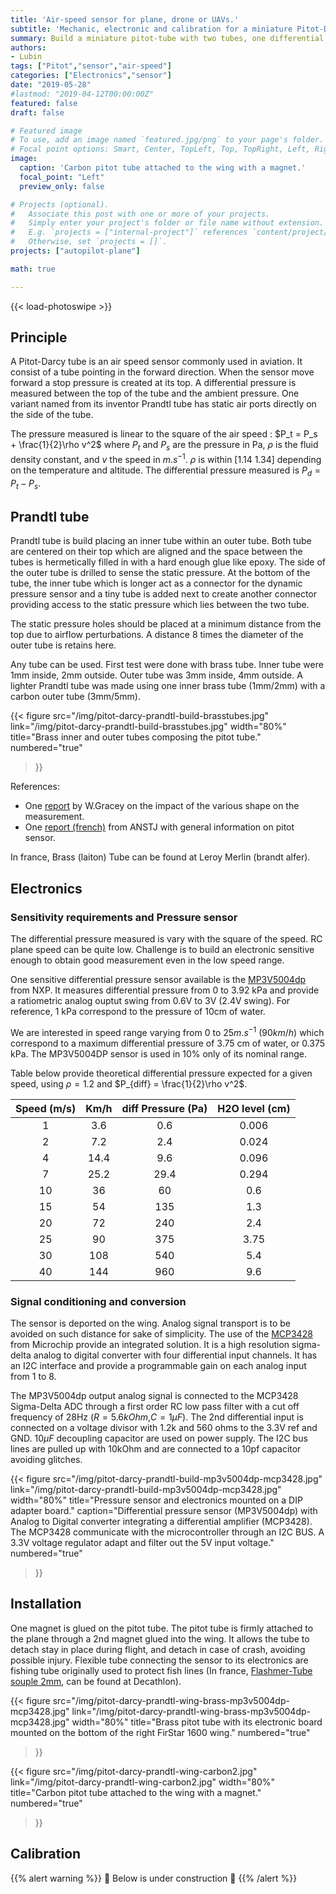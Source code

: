 ```yaml
---
title: 'Air-speed sensor for plane, drone or UAVs.'
subtitle: 'Mechanic, electronic and calibration for a miniature Pitot-Darcy-Prandtl air speed sensor'
summary: Build a miniature pitot-tube with two tubes, one differential pressure sensor and one analog to digital converter integrating the signal conditioning. Calibrate air-speed measurement with a GPS ground speed reference.
authors:
- Lubin
tags: ["Pitot","sensor","air-speed"]
categories: ["Electronics","sensor"]
date: "2019-05-28"
#lastmod: "2019-04-12T00:00:00Z"
featured: false
draft: false

# Featured image
# To use, add an image named `featured.jpg/png` to your page's folder.
# Focal point options: Smart, Center, TopLeft, Top, TopRight, Left, Right, BottomLeft, Bottom, BottomRight
image:
  caption: 'Carbon pitot tube attached to the wing with a magnet.'
  focal_point: "Left"
  preview_only: false

# Projects (optional).
#   Associate this post with one or more of your projects.
#   Simply enter your project's folder or file name without extension.
#   E.g. `projects = ["internal-project"]` references `content/project/deep-learning/index.md`.
#   Otherwise, set `projects = []`.
projects: ["autopilot-plane"]

math: true

---
```

<!-- Enable Photo Swipe + gallery features -->
{{< load-photoswipe >}}

## Principle

A Pitot-Darcy tube is an air speed sensor commonly used in aviation. It consist of a tube pointing in the forward direction. When the sensor move forward a stop pressure is created at its top. A differential pressure is measured between the top of the tube and the ambient pressure. One variant named from its inventor Prandtl tube has static air ports directly on the side of the tube.

The pressure measured is linear to the square of the air speed : $P_t = P_s + \frac{1}{2}\rho v^2$ where $P_t$ and $P_s$ are the pressure in Pa, $\rho$ is the fluid density constant, and $v$ the speed in $m.s^{-1}$. $\rho$ is within $[1.14 \ 1.34]$ depending on the temperature and altitude. The differential pressure measured is $P_d = P_t-P_s$.

## Prandtl tube

Prandtl tube is build placing an inner tube within an outer tube. Both tube are centered on their top which are aligned and the space between the tubes is hermetically filled in with a hard enough glue like epoxy. The side of the outer tube is drilled to sense the static pressure. At the bottom of the tube, the inner tube which is longer act as a connector for the dynamic pressure sensor and a tiny tube is added next to create another connector providing access to the static pressure which lies between the two tube.

The static pressure holes should be placed at a minimum distance from the top due to airflow perturbations. A distance 8 times the diameter of the outer tube is retains here.

Any tube can be used. First test were done with brass tube. Inner tube were 1mm inside, 2mm outside. Outer tube was 3mm inside, 4mm outside. A lighter Prandtl tube was made using one inner brass tube (1mm/2mm) with a carbon outer tube (3mm/5mm).

{{< figure 
src="/img/pitot-darcy-prandtl-build-brasstubes.jpg"
link="/img/pitot-darcy-prandtl-build-brasstubes.jpg"
width="80%"
title="Brass inner and outer tubes composing the pitot tube."
numbered="true"
>}}

References:

- One [report](http://naca.central.cranfield.ac.uk/reports/1957/naca-report-1303.pdf) by W.Gracey on the impact of the various shape on the measurement.
- One [report (french)](https://www.planete-sciences.org/espace/IMG/pdf/tube_de_pitot.pdf) from ANSTJ with general information on pitot sensor. 

In france, Brass (laiton) Tube can be found at Leroy Merlin (brandt alfer).
<!-- 
Tube laiton macif (alfer) au Leroy Merlin;

Tube intèrieur: 2mm, trou 1mm
Tube extèrieur: 4mm, trou 3mm

Longueur total:
d = 4mm
l = 4d => 16mm
m = 11d =>44mm

Tube altigator:
d = 4mm
l = 18mm
m = 72mm
-->
 

## Electronics

### Sensitivity requirements and Pressure sensor

The differential pressure measured is vary with the square of the speed. RC plane speed can be quite low. Challenge is to build an electronic sensitive enough to obtain good measurement even in the low speed range.

One sensitive differential pressure sensor available is the [MP3V5004dp](https://www.nxp.com/part/MP3V5004DP) from NXP. It measures differential pressure from 0 to 3.92 kPa and provide a ratiometric analog ouptut swing from 0.6V to 3V (2.4V swing). For reference, 1 kPa correspond to the pressure of 10cm of water.

We are interested in speed range varying from $0$ to $25 m.s^{-1}$ ($90km/h$) which correspond to a maximum differential pressure of 3.75 cm of water, or 0.375 kPa. The MP3V5004DP sensor is used in 10% only of its nominal range.

Table below provide theoretical differential pressure expected for a given speed, using $\rho=1.2$ and $P_{diff} = \frac{1}{2}\rho v^2$.

| Speed (m/s) | Km/h | diff Pressure (Pa) | H2O level (cm) |
|:-:|:-:|:-:|:-:|
| 1 | 3.6	| 0.6	 |0.006 |
| 2 | 7.2	| 2.4	 |0.024 |
| 4 | 14.4| 	9.6 |	0.096 |
| 7 | 25.2	| 29.4 |	0.294 |
| 10 | 36	| 60	 | 0.6 |
| 15 | 54	| 135	 |1.3 |
| 20 | 72	| 240	 |2.4 |
| 25 | 90	| 375	 |3.75 |
| 30 | 108	| 540	 |5.4 |
| 40 | 144	| 960	 |9.6 |

### Signal conditioning and conversion 

The sensor is deported on the wing. Analog signal transport is to be avoided on such distance for sake of simplicity. The use of the [MCP3428](https://www.microchip.com/wwwproducts/en/MCP3428) from Microchip provide an integrated solution. It is a high resolution sigma-delta analog to digital converter with four differential input channels. It has an I2C interface and provide a programmable gain on each analog input from 1 to 8. 

The MP3V5004dp output analog signal is connected to the MCP3428 Sigma-Delta ADC through a first order RC low pass filter with a cut off frequency of 28Hz ($R=5.6 kOhm$,$C=1\mu F$). The 2nd differential input is connected on a voltage divisor with 1.2k and 560 ohms to the 3.3V ref and GND. $10\mu F$ decoupling capacitor are used on power supply. The I2C bus lines are pulled up with 10kOhm and are connected to a 10pf capacitor avoiding glitches.

{{< figure 
src="/img/pitot-darcy-prandtl-build-mp3v5004dp-mcp3428.jpg"
link="/img/pitot-darcy-prandtl-build-mp3v5004dp-mcp3428.jpg"
width="80%"
title="Pressure sensor and electronics mounted on a DIP adapter board."
caption="Differential pressure sensor (MP3V5004dp) with Analog to Digital converter integrating a differential amplifier (MCP3428). The MCP3428 communicate with the microcontroller through an I2C BUS. A 3.3V voltage regulator adapt and filter out the 5V input voltage."
numbered="true"
>}}

## Installation

One magnet is glued on the pitot tube. The pitot tube is firmly attached to the plane through a 2nd magnet glued into the wing. It allows the tube to detach stay in place during flight, and detach in case of crash, avoiding possible injury. Flexible tube connecting the sensor to its electronics are fishing tube originally used to protect fish lines (In france, [Flashmer-Tube souple 2mm](https://www.google.com/search?q=flash+mer+tube+2mm&rlz=1C1GCEU_frFR821FR821&oq=flash+mer+tube+2mm), can be found at Decathlon).

{{< figure 
src="/img/pitot-darcy-prandtl-wing-brass-mp3v5004dp-mcp3428.jpg"
link="/img/pitot-darcy-prandtl-wing-brass-mp3v5004dp-mcp3428.jpg"
width="80%"
title="Brass pitot tube with its electronic board mounted on the bottom of the right FirStar 1600 wing."
numbered="true"
>}}


{{< figure 
src="/img/pitot-darcy-prandtl-wing-carbon2.jpg"
link="/img/pitot-darcy-prandtl-wing-carbon2.jpg"
width="80%"
title="Carbon pitot tube attached to the wing with a magnet."
numbered="true"
>}}

## Calibration

{{% alert warning %}} 
:vertical_traffic_light: Below is under construction :construction:
{{% /alert %}}

<!--
C:\M91449\MCHP_Blockset\Projects\2017_10_Autopilote\2018_04_12_LogChampdeTir_PitotNum_magOk_LowWind -->
